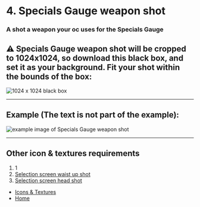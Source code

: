 # 4. Specials Gauge weapon shot

### A shot a weapon your oc uses for the Specials Gauge

## ⚠️ Specials Gauge weapon shot will be cropped to 1024x1024, so download this black box, and set it as your background. Fit your shot within the bounds of the box:

![1024 x 1024 black box](https://sncommunity.github.io/req/assets/images/1024x1024.jpg)

---

## Example (The text is not part of the example):

![example image of Specials Gauge weapon shot](https://sncommunity.github.io/req/assets/images/weapon.png)

---

## Other icon & textures requirements

<ol start = "1">
<li>1</li>
<li><a href="./waist-up-shot">Selection screen waist up shot</a></li>
<li><a href="./head-shot-selection-screen">Selection screen head shot</a></li>
</ol>

- [Icons & Textures](./icons-and-textures)
- [Home](../)
